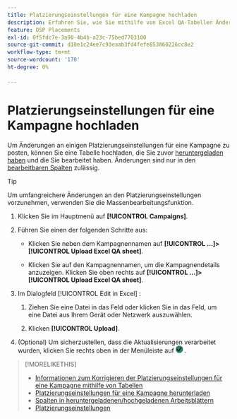 ```yaml
---
title: Platzierungseinstellungen für eine Kampagne hochladen
description: Erfahren Sie, wie Sie mithilfe von Excel QA-Tabellen Änderungen an wichtigen Platzierungseinstellungen für eine Kampagne hochladen können.
feature: DSP Placements
exl-id: 0f5fdc7e-3a90-4b4b-a23c-75bed7703100
source-git-commit: d10e1c24ee7c93eaab3fd4fefe853860226cc8e2
workflow-type: tm+mt
source-wordcount: '170'
ht-degree: 0%

---
```


# Platzierungseinstellungen für eine Kampagne hochladen

Um Änderungen an einigen Platzierungseinstellungen für eine Kampagne zu posten, können Sie eine Tabelle hochladen, die Sie zuvor [heruntergeladen haben](qa-sheet-download.md) und die Sie bearbeitet haben. Änderungen sind nur in den [bearbeitbaren Spalten](qa-sheet-columns.md) zulässig.

>[!TIP]
>
>Um umfangreichere Änderungen an den Platzierungseinstellungen vorzunehmen, verwenden Sie die Massenbearbeitungsfunktion.<!-- add link once we have help on it -->

1. Klicken Sie im Hauptmenü auf **[!UICONTROL Campaigns]**.

1. Führen Sie einen der folgenden Schritte aus:

   * Klicken Sie neben dem Kampagnennamen auf **[!UICONTROL ...]>[!UICONTROL Upload Excel QA sheet]**.

   * Klicken Sie auf den Kampagnennamen, um die Kampagnendetails anzuzeigen. Klicken Sie oben rechts auf **[!UICONTROL ...]>[!UICONTROL Upload Excel QA sheet]**.

1. Im Dialogfeld [!UICONTROL Edit in Excel] :

   1. Ziehen Sie eine Datei in das Feld oder klicken Sie in das Feld, um eine Datei aus Ihrem Gerät oder Netzwerk auszuwählen.

   1. Klicken **[!UICONTROL Upload]**.

1. (Optional) Um sicherzustellen, dass die Aktualisierungen verarbeitet wurden, klicken Sie rechts oben in der Menüleiste auf ![Aufträge](/help/dsp/assets/downloads.png) .

>[!MORELIKETHIS]
>
>* [Informationen zum Korrigieren der Platzierungseinstellungen für eine Kampagne mithilfe von Tabellen](qa-about.md)
>* [Platzierungseinstellungen für eine Kampagne herunterladen](qa-sheet-download.md)
>* [Spalten in heruntergeladenen/hochgeladenen Arbeitsblättern](qa-sheet-columns.md)
>* [Platzierungseinstellungen](/help/dsp/campaign-management/placements/placement-settings.md)

